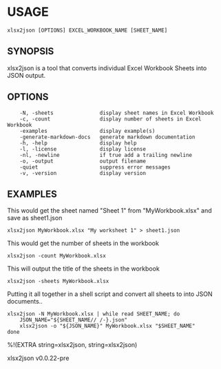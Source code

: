 
# USAGE

	xlsx2json [OPTIONS] EXCEL_WORKBOOK_NAME [SHEET_NAME]

## SYNOPSIS


xlsx2json is a tool that converts individual Excel Workbook Sheets into
JSON output.


## OPTIONS

```
    -N, -sheets               display sheet names in Excel Workbook
    -c, -count                display number of sheets in Excel Workbook
    -examples                 display example(s)
    -generate-markdown-docs   generate markdown documentation
    -h, -help                 display help
    -l, -license              display license
    -nl, -newline             if true add a trailing newline
    -o, -output               output filename
    -quiet                    suppress error messages
    -v, -version              display version
```


## EXAMPLES


This would get the sheet named "Sheet 1" from "MyWorkbook.xlsx" and save as sheet1.json

    xlsx2json MyWorkbook.xlsx "My worksheet 1" > sheet1.json

This would get the number of sheets in the workbook

    xlsx2json -count MyWorkbook.xlsx

This will output the title of the sheets in the workbook

    xlsx2json -sheets MyWorkbook.xlsx

Putting it all together in a shell script and convert all sheets to
into JSON documents..

	xlsx2json -N MyWorkbook.xlsx | while read SHEET_NAME; do
    	JSON_NAME="${SHEET_NAME// /-}.json"
    	xlsx2json -o "${JSON_NAME}" MyWorkbook.xlsx "$SHEET_NAME"
	done    
%!(EXTRA string=xlsx2json, string=xlsx2json)

xlsx2json v0.0.22-pre
